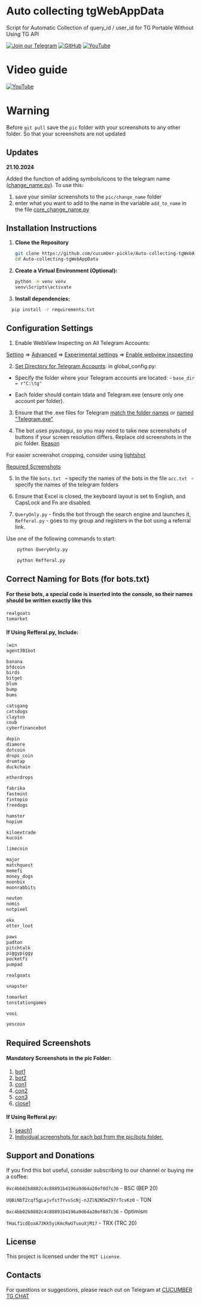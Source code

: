 
# Auto collecting tgWebAppData
Script for Automatic Collection of query_id / user_id for TG Portable Without Using TG API

[![Join our Telegram](https://img.shields.io/badge/Telegram-2CA5E0?style=for-the-badge&logo=telegram&logoColor=white)](https://t.me/cucumber_scripts)
[![GitHub](https://img.shields.io/badge/GitHub-181717?style=for-the-badge&logo=github&logoColor=white)](https://github.com/cucumber-pickle/Cucumber)
[![YouTube](https://img.shields.io/badge/YouTube-FF0000?style=for-the-badge&logo=youtube&logoColor=white)](https://www.youtube.com/@cucumber_scripts)


# Video guide

[![YouTube](https://img.shields.io/badge/YouTube-FF0000?style=for-the-badge&logo=youtube&logoColor=white)](https://youtu.be/4gnW1REdwf8?si=0gVxFuOCroLe1EnX)

# Warning

Before `git pull` save the `pic` folder with your screenshots to any other folder. 
So that your screenshots are not updated

## Updates 
**21.10.2024** 

Аdded the function of adding symbols/icons to the telegram name ([change_name.py](change_name.py)). To use this:

1. save your similar screenshots to the `pic/change_name` folder 
2. enter what you want to add to the name in the variable `add_to_name` in the file [core_change_name.py](src%2Fcore_change_name.py)


## Installation Instructions

1. **Clone the Repository**

   ```bash
   git clone https://github.com/cucumber-pickle/Auto-collecting-tgWebAppData.git
   cd Auto-collecting-tgWebAppData
   ```

2. **Create a Virtual Environment (Optional):**

    ```bash
    python -m venv venv
    venv\Scripts\activate
    ```

   
3. **Install dependencies:**


  ```bash
    pip install -r requirements.txt
  ```

## Configuration Settings

1. Enable WebView Inspecting on All Telegram Accounts:

[Setting](https://github.com/user-attachments/assets/df6954e1-ca3f-4ce3-875a-ce60946eb600) => 
[Advanced](https://github.com/user-attachments/assets/f078210b-259c-4624-8edc-2d4f5b0c64a1) => 
[Experimental settings](https://github.com/user-attachments/assets/8f332751-53b3-47f8-83b7-c2ecb6e66f9e) => 
[Enable webview inspecting](https://github.com/user-attachments/assets/61f3886b-41ce-40c3-aacc-e4dcaabb3452)

2.   [Set Directory for Telegram Accounts](https://github.com/user-attachments/assets/23dd772b-3b3f-4ddd-829f-27aa35f638aa): in global_config.py:
- Specify the folder where your Telegram accounts are located: - ```base_dir = r"C:\tg"```

- Each folder should contain tdata and Telegram.exe (ensure only one account per folder).

3. Ensure that the .exe files for Telegram [match the folder names](https://github.com/user-attachments/assets/6d7270ef-767d-4806-8a80-95c8d95a9a94) 
or [named "Telegram.exe"](https://github.com/user-attachments/assets/e0f9e5a0-5670-4c4b-9068-26efb93a1276)

4. The bot uses pyautogui, so you may need to take new screenshots of buttons if your screen resolution differs. 
Replace old screenshots in the pic folder.
[Reason](https://stackoverflow.com/questions/45302681/running-pyautogui-on-a-different-computer-with-different-resolution)

For easier screenshot cropping, consider using [lightshot](https://app.prntscr.com/en/)

 [Required Screenshots](#Required-Screenshots)

5. In the file ```bots.txt ``` – specify the names of the bots in the file ```acc.txt ``` - specify the names of the telegram folders

6. Ensure that Excel is closed, the keyboard layout is set to English, and CapsLock and Fn are disabled.

7. ```QueryOnly.py``` - finds the bot through the search engine and launches it,  
```Refferal.py``` - goes to my group and registers in the bot using a referral link.

Use one of the following commands to start:

```bash
    python QueryOnly.py
```

```bash
    python Refferal.py
```

## Correct Naming for Bots (for bots.txt)

#### For these bots, a special code is inserted into the console, so their names should be written exactly like this

```ruby
realgoats
tomarket
```

#### If Using Refferal.py, Include:

```ruby
1win
agent301bot

banana
bfdcoin
birds
bitget
blum
bump
bums

catsgang
catsdogs
clayton
coub
cyberfinancebot

depin
diamore
dotcoin
drops_coin
drumtap
duckchain

etherdrops

fabrika
fastmint
fintopio
freedogs

hamster
hopium

kiloextrade
kucoin

limecoin

major
matchquest
memefi
money_dogs
moonbix
moonrabbits

neuton
nomis
notpixel

okx
otter_loot

paws
padton
pitchtalk
piggypiggy
pocketfi
pumpad

realgoats

snapster

tomarket
tonstationgames

vooi

yescoin
```

## Required Screenshots

#### Mandatory Screenshots in the pic Folder:
1. [bot1](https://github.com/user-attachments/assets/a0b2f292-c6ac-45b6-8611-6898773f216d)
2. [bot2](https://github.com/user-attachments/assets/b72a7919-f551-4424-9d9c-f58b13182079)
3. [con1](https://github.com/user-attachments/assets/97465774-f33e-4b6e-9354-b22b21a7597f)
4. [con2](https://github.com/user-attachments/assets/212c4a02-2014-4bd9-bbcf-dad921e7b1b8)
5. [con3](https://github.com/user-attachments/assets/e2632afd-325a-48f0-93e4-645a596ef734)
6. [close1](https://github.com/user-attachments/assets/9a7ab3b9-11ec-4ec9-9f2c-f0b60c3cff6f)

#### If Using Refferal.py:
1. [seach1](https://github.com/user-attachments/assets/1ec351d0-0b5b-414f-a5b2-0bfc5f0fed48)
2. [Individual screenshots for each bot from the pic/bots folder.](https://github.com/user-attachments/assets/30c1c78f-dd89-46e4-b369-3917d2af71d6)


## Support and Donations
If you find this bot useful, consider subscribing to our channel or buying me a coffee:


``` 0xc4bb02b8882c4c88891b4196a9d64a20ef8d7c36 ``` - BSC (BEP 20)

``` UQBiNbT2cqf5gLwjvfstTYvsScNj-nJZlN2NSmZ97rTcvKz0 ``` - TON

``` 0xc4bb02b8882c4c88891b4196a9d64a20ef8d7c36 ``` - Optimism

``` THaLf1cdEoaA73Kk5yiKmcRwUTuouXjM17 ``` - TRX (TRC 20)

## License
This project is licensed under the `MIT License`.

## Contacts
For questions or suggestions, please reach out on Telegram at [CUCUMBER TG CHAT](https://t.me/cucumber_scripts_chat)